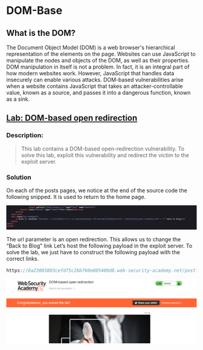 # DOM-Base

## What is the DOM?

The Document Object Model (DOM) is a web browser's 
hierarchical representation of the elements on the page. Websites can 
use JavaScript to manipulate the nodes and objects of the DOM, as well 
as their properties. DOM manipulation in itself is not a problem. In 
fact, it is an integral part of how modern websites work. However, 
JavaScript that handles data insecurely can enable various attacks. 
DOM-based vulnerabilities arise when a website contains JavaScript that 
takes an attacker-controllable value, known as a source, and passes it 
into a dangerous function, known as a sink.

## **[Lab: DOM-based open redirection](https://portswigger.net/web-security/dom-based/open-redirection/lab-dom-open-redirection)**

### Description:

> This lab contains a DOM-based open-redirection vulnerability. To solve this lab, exploit this vulnerability and redirect the victim to the exploit server.
> 

### Solution

On each of the posts pages, we notice at the end of the source code the following snipped. It is used to return to the home page.

![Untitled](DOM-Base%20f35db7a686e54dd09fd3b04dd070e734/Untitled.png)

 The url parameter is an open redirection. This allows us to change the “Back to Blog” link Let’s host the following payload in the exploit server. To solve the lab, we just have to construct the following payload with the correct links.

```jsx
https://0a23003803cefd75c2bb760e005400d8.web-security-academy.net/post?postId=4&url=https://exploit-0aa900c50389fdd2c243757001cd0099.exploit-server.net/
```

![Untitled](DOM-Base%20f35db7a686e54dd09fd3b04dd070e734/Untitled%201.png)